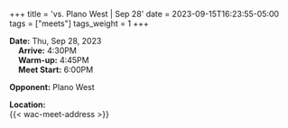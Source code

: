 +++
title = 'vs. Plano West | Sep 28'
date = 2023-09-15T16:23:55-05:00
tags = ["meets"]
tags_weight = 1
+++
 
**Date:** Thu, Sep 28, 2023  
&nbsp;&nbsp;&nbsp;&nbsp;**Arrive:** 4:30PM  
&nbsp;&nbsp;&nbsp;&nbsp;**Warm-up:**  4:45PM  
&nbsp;&nbsp;&nbsp;&nbsp;**Meet Start:**  6:00PM  
 
**Opponent:** Plano West   

**Location:**  
{{< wac-meet-address >}}  
